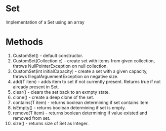 # Set
Implementation of a Set using an array

# Methods
1. CustomSet() - default constructor.
2. CustomSet(Collection<T> c) - create set with items from given collection, throws NullPointerException on null collection.
3. CustomSet(int initialCapacity) - create a set with a given capacity, throws IllegalArguementException on negative size.
4. add(T item) - adds item to set if not currently present. Returns true if not already present in Set. 
5. clear() - clears the set back to an exmpty state.
6. clone() - create a deep clone of the set.
7. contains(T item) - returns boolean determining if set contains item. 
8. isEmpty() - returns boolean determining if set is empty. 
9. remove(T item) - returns boolean determining if value existed and removed from set.
10. size() - returns size of Set as Integer.